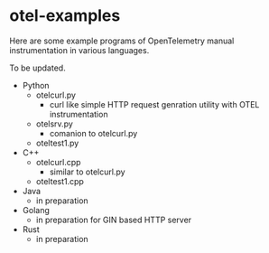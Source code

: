 # otel-examples

Here are some example programs of OpenTelemetry manual instrumentation
in various languages.

To be updated.

* Python
  * otelcurl.py
    * curl like simple HTTP request genration utility with OTEL instrumentation
  * otelsrv.py
    * comanion to otelcurl.py
  * oteltest1.py
* C++
  * otelcurl.cpp
    * similar to otelcurl.py
  * oteltest1.cpp
* Java
  * in preparation
* Golang
  * in preparation for GIN based HTTP server
* Rust
  * in preparation
